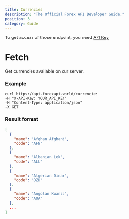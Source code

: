 ```yaml
---
title: Currencies
description: "The Official Forex API Developer Guide."
position: 3
category: Guide
---
```


<alert type="warning">

To get access of those endpoint, you need [API Key](https://forexapi.world/settings/api)

</alert>

# Fetch

Get currencies available on our server.

### Example
<code-group>
  <code-block label="cURL" active>

```cURL
curl https://api.forexapi.world/currencies
-H "X-API-Key: YOUR_API_KEY"
-H "Content-Type: application/json"
-X GET
```

  </code-block>
  
</code-group>

### Result format

```json
[
  {
    "mame": "Afghan Afghani",
    "code": "AFN"
  },
  {
    "mame": "Albanian Lek",
    "code": "ALL"
  },
  {
    "mame": "Algerian Dinar",
    "code": "DZD"
  },
  {
    "mame": "Angolan Kwanza",
    "code": "AOA"
  },
  ...
]
```

